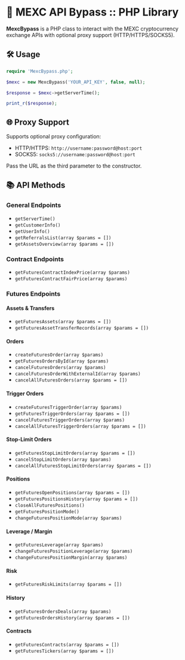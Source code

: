 # 📘 MEXC API Bypass :: PHP Library

**MexcBypass** is a PHP class to interact with the MEXC cryptocurrency exchange APIs with optional proxy support (HTTP/HTTPS/SOCKS5).

## 🛠️ Usage

```php
require 'MexcBypass.php';

$mexc = new MexcBypass('YOUR_API_KEY', false, null);

$response = $mexc->getServerTime();

print_r($response);
```

## 🌐 Proxy Support

Supports optional proxy configuration:
- HTTP/HTTPS: `http://username:password@host:port`
- SOCKS5: `socks5://username:password@host:port`

Pass the URL as the third parameter to the constructor.

## 📚 API Methods

### General Endpoints

- `getServerTime()`
- `getCustomerInfo()`
- `getUserInfo()`
- `getReferralsList(array $params = [])`
- `getAssetsOverview(array $params = [])`

### Contract Endpoints

- `getFuturesContractIndexPrice(array $params)`
- `getFuturesContractFairPrice(array $params)`

### Futures Endpoints

#### Assets & Transfers

- `getFuturesAssets(array $params = [])`
- `getFuturesAssetTransferRecords(array $params = [])`

#### Orders

- `createFuturesOrder(array $params)`
- `getFuturesOrdersById(array $params)`
- `cancelFuturesOrders(array $params)`
- `cancelFuturesOrderWithExternalId(array $params)`
- `cancelAllFuturesOrders(array $params = [])`

#### Trigger Orders

- `createFuturesTriggerOrder(array $params)`
- `getFuturesTriggerOrders(array $params = [])`
- `cancelFuturesTriggerOrders(array $params)`
- `cancelAllFuturesTriggerOrders(array $params = [])`

#### Stop-Limit Orders

- `getFuturesStopLimitOrders(array $params = [])`
- `cancelStopLimitOrders(array $params)`
- `cancelAllFuturesStopLimitOrders(array $params = [])`

#### Positions

- `getFuturesOpenPositions(array $params = [])`
- `getFuturesPositionsHistory(array $params = [])`
- `closeAllFuturesPositions()`
- `getFuturesPositionMode()`
- `changeFuturesPositionMode(array $params)`

#### Leverage / Margin

- `getFuturesLeverage(array $params)`
- `changeFuturesPositionLeverage(array $params)`
- `changeFuturesPositionMargin(array $params)`

#### Risk

- `getFuturesRiskLimits(array $params = [])`

#### History

- `getFuturesOrdersDeals(array $params)`
- `getFuturesOrdersHistory(array $params = [])`

#### Contracts

- `getFuturesContracts(array $params = [])`
- `getFuturesTickers(array $params = [])`
